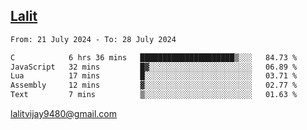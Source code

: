 ## [Lalit](https://lalit.sh)

<!--START_SECTION:waka-->

```txt
From: 21 July 2024 - To: 28 July 2024

C            6 hrs 36 mins   █████████████████████▒░░░   84.73 %
JavaScript   32 mins         █▓░░░░░░░░░░░░░░░░░░░░░░░   06.89 %
Lua          17 mins         █░░░░░░░░░░░░░░░░░░░░░░░░   03.71 %
Assembly     12 mins         ▓░░░░░░░░░░░░░░░░░░░░░░░░   02.77 %
Text         7 mins          ▒░░░░░░░░░░░░░░░░░░░░░░░░   01.63 %
```

<!--END_SECTION:waka-->

lalitvijay9480@gmail.com

